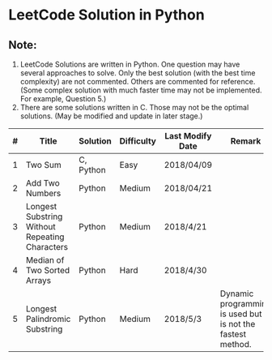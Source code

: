 # LeetCode Solution in Python

## Note:
1. LeetCode Solutions are written in Python. One question may have several approaches to solve. Only the best solution (with the best time complexity) are not commented. Others are commented for reference. (Some complex solution with much faster time may not be implemented. For example, Question 5.)
2. There are some solutions written in C. Those may not be the optimal solutions. (May be modified and update in later stage.)

|#  |Title  |Solution   |Difficulty   |Last Modify Date   |Remark |
|---|---|---|---|---|---|
|1   |Two Sum       |C, Python |Easy   |2018/04/09   | |
|2   |Add Two Numbers      |Python   |Medium   |2018/04/21   | |
|3   |Longest Substring Without Repeating Characters   |Python   |Medium   |2018/4/21   | |
|4   |Median of Two Sorted Arrays   |Python   |Hard   |2018/4/30   | |
|5   |Longest Palindromic Substring   |Python   |Medium   |2018/5/3   |Dynamic programming is used but it is not the fastest method. |
